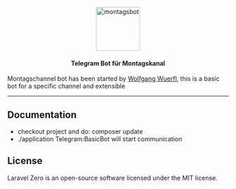 <p align="center">
    <img title="montagsbot" height="100" src="https://raw.githubusercontent.com/laravel-zero/docs/master/images/logo/laravel-zero-readme.png" />
</p>



<h4> <center>Telegram Bot für Montagskanal </center></h4>

Montagschannel bot has been started by [Wolfgang Wuerfl](https://github.com/wolfgangwuerfl), this is a basic bot for a specific channel and extensible


------

## Documentation

- checkout project and do: composer update
- ./application Telegram:BasicBot will start communication

## License

Laravel Zero is an open-source software licensed under the MIT license.
